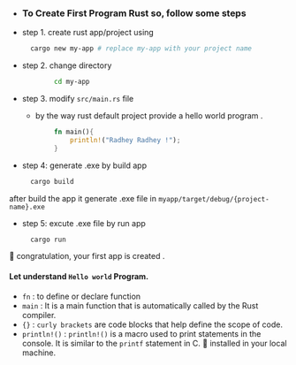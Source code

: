 - ### To Create First Program Rust so, follow some steps

- step 1. create rust app/project using  
  

  ```bash
    cargo new my-app # replace my-app with your project name
   ```

- step 2. change directory 
        
    ```bash
            cd my-app
    ```
- step 3. modify `src/main.rs` file
   - by the way rust default project provide a hello world program . 

    ```rs
            fn main(){
                println!("Radhey Radhey !");
            }
    ```
        
 
- step 4: generate .exe by build app
  ```bash
    cargo build
    ```  
 after build the app it generate .exe file in `myapp/target/debug/{project-name}.exe`

- step 5: excute .exe file by run app 

  ```bash
    cargo run
    ```  

🎉 congratulation, your first app is created .


#### Let understand `Hello world` Program.

- `fn` : to define or declare function
- `main` : It is a main function that is automatically called by the Rust compiler.
- `{}` : `curly brackets`  are code blocks that help define the scope of code.
- `println!()` : `println!()` is a macro used to print statements in the console. It is similar to the `printf` statement in C. 🎉 installed in your local machine.

